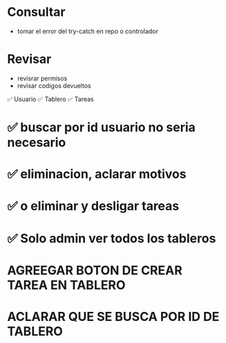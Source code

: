 # Consultar

* tomar el error del try-catch en repo o controlador


# Revisar
* revisrar permisos
* revisar codigos devueltos

✅ Usuario
✅ Tablero
✅ Tareas

# ✅ buscar por id usuario no seria necesario
# ✅ eliminacion, aclarar motivos
# ✅ o eliminar y desligar tareas

# ✅ Solo admin ver todos los tableros
# AGREEGAR BOTON DE CREAR TAREA EN TABLERO

# ACLARAR QUE SE BUSCA POR ID DE TABLERO
